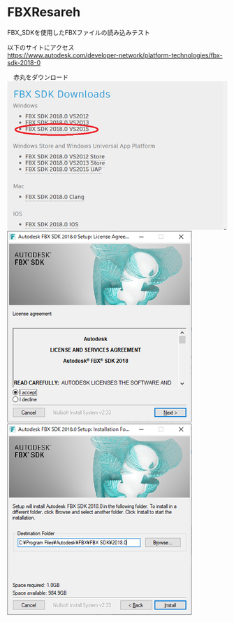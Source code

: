# FBXResareh
FBX_SDKを使用したFBXファイルの読み込みテスト  
  
以下のサイトにアクセス  
<https://www.autodesk.com/developer-network/platform-technologies/fbx-sdk-2018-0>  
  
  　赤丸をダウンロード
<img src="https://github.com/Req1630/FBXResareh/blob/master/fbxTextuer/FBXSDK3.png" alt="FbxSDK" title="FbxSDK">
<img src="https://github.com/Req1630/FBXResareh/blob/master/fbxTextuer/FBXSDK1.png" alt="FbxSDK" title="FbxSDK">
<img src="https://github.com/Req1630/FBXResareh/blob/master/fbxTextuer/FBXSDK2.png" alt="FbxSDK" title="FbxSDK">
